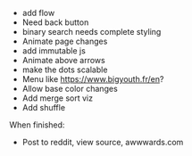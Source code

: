 - add flow
- Need back button
- binary search needs complete styling
- Animate page changes
- add immutable js
- Animate above arrows
- make the dots scalable
- Menu like https://www.bigyouth.fr/en?
- Allow base color changes
- Add merge sort viz
- Add shuffle


When finished:
- Post to reddit, view source, awwwards.com
